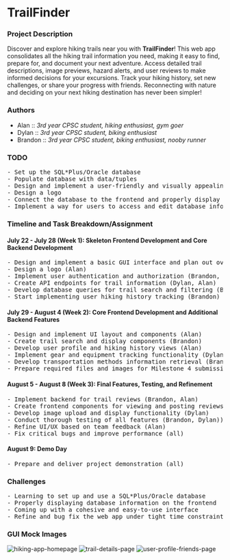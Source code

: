 # TrailFinder
<!--- Name can be anything -->

### Project Description
Discover and explore hiking trails near you with **TrailFinder**! This web app consolidates all the hiking trail information you need, making it easy to find, prepare for, and document your next adventure. Access detailed trail descriptions, image previews, hazard alerts, and user reviews to make informed decisions for your excursions. Track your hiking history, set new challenges, or share your progress with friends. Reconnecting with nature and deciding on your next hiking destination has never been simpler!


### Authors
- Alan :: *3rd year CPSC student, hiking enthusiast, gym goer*
- Dylan :: *3rd year CPSC student, biking enthusiast*
- Brandon :: *3rd year CPSC student, biking enthusiast, nooby runner*


### TODO
<pre>
- Set up the SQL*Plus/Oracle database
- Populate database with data/tuples
- Design and implement a user-friendly and visually appealing GUI which matches the project theme
- Design a logo
- Connect the database to the frontend and properly display the information
- Implement a way for users to access and edit database information relevant to them
</pre>


### Timeline and Task Breakdown/Assignment
<!--- Tasks need to be assigned to each person -->

#### July 22 - July 28 (Week 1): Skeleton Frontend Development and Core Backend Development
<pre>
- Design and implement a basic GUI interface and plan out overall colour scheme, aesthetic, and styling (Alan)
- Design a logo (Alan)
- Implement user authentication and authorization (Brandon, Dylan)
- Create API endpoints for trail information (Dylan, Alan)
- Develop database queries for trail search and filtering (Brandon, Alan)
- Start implementing user hiking history tracking (Brandon)
</pre>

#### July 29 - August 4 (Week 2): Core Frontend Development and Additional Backend Features
<pre>
- Design and implement UI layout and components (Alan)
- Create trail search and display components (Brandon)
- Develop user profile and hiking history views (Alan)
- Implement gear and equipment tracking functionality (Dylan)
- Develop transportation methods information retrieval (Brandon, Dylan)
- Prepare required files and images for Milestone 4 submission (all)
</pre>

#### August 5 - August 8 (Week 3): Final Features, Testing, and Refinement
<pre>
- Implement backend for trail reviews (Brandon, Alan)
- Create frontend components for viewing and posting reviews (Alan)
- Develop image upload and display functionality (Dylan)
- Conduct thorough testing of all features (Brandon, Dylan))
- Refine UI/UX based on team feedback (Alan)
- Fix critical bugs and improve performance (all)
</pre>

#### August 9: Demo Day
<pre>
- Prepare and deliver project demonstration (all)
</pre>


### Challenges
<pre>
- Learning to set up and use a SQL*Plus/Oracle database
- Properly displaying database information on the frontend
- Coming up with a cohesive and easy-to-use interface
- Refine and bug fix the web app under tight time constraints
</pre>


### GUI Mock Images
![hiking-app-homepage](https://media.github.students.cs.ubc.ca/user/20736/files/c87ae1c8-62a4-47fd-9616-7e3187c4f83d)
![trail-details-page](https://media.github.students.cs.ubc.ca/user/20736/files/f7307710-80ef-460e-9167-bfbad62688eb)
![user-profile-friends-page](https://media.github.students.cs.ubc.ca/user/20736/files/a046c14d-775d-41d6-824e-dfda7f818d49)

